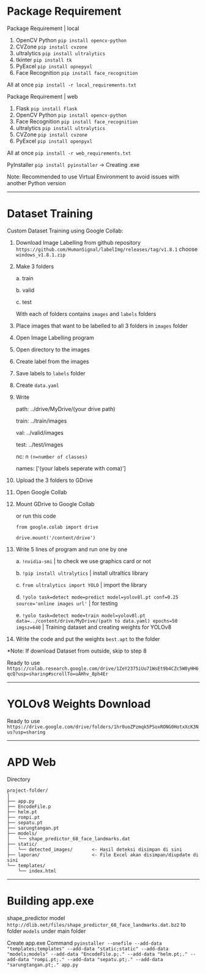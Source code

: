 # Package Requirement

Package Requirement | local
1. OpenCV Python `pip install opencv-python`
2. CVZone `pip install cvzone`
3. ultralytics `pip install ultralytics`
4. tkinter `pip install tk`
5. PyExcel `pip install opnepyxl`
6. Face Recognition `pip install face_recognition`

All at once `pip install -r local_requirements.txt`

Package Requirement | web
1. Flask `pip install Flask`
2. OpenCV Python `pip install opencv-python`
3. Face Recognition `pip install face_recognition`
4. ultralytics `pip install ultralytics`
5. CVZone `pip install cvzone`
6. PyExcel `pip install openpyxl`

All at once `pip install -r web_requirements.txt`

PyInstaller `pip install pyinstaller` -> Creating .exe

Note: Recommended to use Virtual Environment to avoid issues with another Python version

---------------------------------------------------------------------------------

# Dataset Training

Custom Dataset Training using Google Collab:
1. Download Image Labelling from github repository `https://github.com/HumanSignal/labelImg/releases/tag/v1.8.1` choose `windows_v1.8.1.zip`
2. Make 3 folders
   
   a. train
   
   b. valid
   
   c. test
   
   With each of folders contains `images` and `labels` folders
4. Place images that want to be labelled to all 3 folders in `images` folder
5. Open Image Labelling program
6. Open directory to the images
7. Create label from the images
8. Save labels to `labels` folder
9. Create `data.yaml`
10. Write
    
    path: ../drive/MyDrive/(your drive path)
    
    train: ../train/images
    
    val: ../valid/images
    
    test: ../test/images

    nc: n `(n=number of classes)`
    
    names: ['(your labels seperate with coma)']
13. Upload the 3 folders to GDrive
14. Open Google Collab
15. Mount GDrive to Google Collab

    or run this code

    `from google.colab import drive`
    
    `drive.mount('/content/drive')`
17. Write 5 lines of program and run one by one
    
    a. `!nvidia-smi` | to check we use graphics card or not
    
    b. `!pip install ultralytics` | install ultraltics library
    
    c. `from ultralytics import YOLO` | import the library
    
    d. `!yolo task=detect mode=predict model=yolov8l.pt conf=0.25 source='online images url'` | for testing
    
    e. `!yolo task=detect mode=train model=yolov8l.pt data=../content/drive/MyDrive/(path to data.yaml) epochs=50 imgsz=640` | Training dataset and creating weights for YOLOv8
18. Write the code and put the weights `best.apt` to the folder

*Note: If download Dataset from outside, skip to step 8

Ready to use `https://colab.research.google.com/drive/1ZeY2375iUu71WsEt9b4CZc5W0yHH6qcQ?usp=sharing#scrollTo=uAHhv_8ph4Er`

-------------------------------------------------------------

# YOLOv8 Weights Download

Ready to use
`https://drive.google.com/drive/folders/1hr0uoZPzmqk5PSoxRONG0HotxXcK3Nus?usp=sharing` 

-------------------------------------------------------------

# APD Web

Directory
```
project-folder/
│
├── app.py
├── EncodeFile.p
├── helm.pt
├── rompi.pt
├── sepatu.pt
├── sarungtangan.pt
├── models/
│   └── shape_predictor_68_face_landmarks.dat
├── static/
│   └── detected_images/       <- Hasil deteksi disimpan di sini
├── laporan/                   <- File Excel akan disimpan/diupdate di sini
└── templates/
    └── index.html
```

---------------------------------------------------------------

# Building app.exe

shape_predictor model `http://dlib.net/files/shape_predictor_68_face_landmarks.dat.bz2` to folder `models` under main folder

Create app.exe Command `pyinstaller --onefile --add-data "templates;templates" --add-data "static;static" --add-data "models;models" --add-data "EncodeFile.p;." --add-data "helm.pt;." --add-data "rompi.pt;." --add-data "sepatu.pt;." --add-data "sarungtangan.pt;." app.py
`
